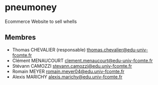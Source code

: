 # pneumoney
Ecommerce Website to sell whells


## Membres

- Thomas CHEVALIER (responsable) <thomas.chevalier@edu-univ-fcomte.fr>
- Clément MENAUCOURT <clement.menaucourt@edu-univ-fcomte.fr>
- Stévann CAMOZZI <stevann.camozzi@edu.univ-fcomte.fr>
- Romain MEYER <romain.meyer04@edu.univ-fcomte.fr>
- Alexis MARICHY <alexis.marichy@edu.univ-fcomte.fr>
